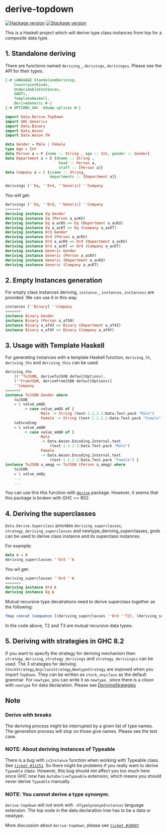 # derive-topdown
[![Hackage version](https://img.shields.io/hackage/v/derive-topdown.svg?label=Hackage)](https://hackage.haskell.org/package/derive-topdown) [![Stackage version](https://www.stackage.org/package/derive-topdown/badge/lts?label=Stackage)](https://www.stackage.org/package/derive-topdown)

This is a Haskell project which will derive type class instances from top for a composite data type.

## 1. Standalone deriving
There are functions named `deriving_`, `derivings`, `derivingss`. Please see the API for their types.

``` haskell
{-# LANGUAGE StandaloneDeriving,
    ConstraintKinds,
    UndecidableInstances,
    GADTs,
    TemplateHaskell,
    DeriveGeneric #-}
{-# OPTIONS_GHC -ddump-splices #-}

import Data.Derive.TopDown
import GHC.Generics
import Data.Binary
import Data.Aeson
import Data.Aeson.TH

data Gender = Male | Female
type Age = Int
data Person a = P {name :: String , age :: Int, gender :: Gender}
data Department a = D {dname :: String , 
                        head :: Person a, 
                        staff :: [Person a]}
data Company a = C {cname :: String, 
                    departments :: [Department a]}

derivings [''Eq, ''Ord, ''Generic] ''Company
```
You will get:
```haskell
derivings [''Eq, ''Ord, ''Generic] ''Company
======>
deriving instance Eq Gender
deriving instance Eq (Person a_acKV)
deriving instance Eq a_acKU => Eq (Department a_acKU)
deriving instance Eq a_acKT => Eq (Company a_acKT)
deriving instance Ord Gender
deriving instance Ord (Person a_acKV)
deriving instance Ord a_acKU => Ord (Department a_acKU)
deriving instance Ord a_acKT => Ord (Company a_acKT)
deriving instance Generic Gender
deriving instance Generic (Person a_acKV)
deriving instance Generic (Department a_acKU)
deriving instance Generic (Company a_acKT)
```
## 2. Empty Instances generation

For empty class instances deriving, `instance_`, `instances`, `instancess` are provided. We can use it in this way.

```haskell
instances [''Binary] ''Company
======>
instance Binary Gender
instance Binary (Person a_af50)
instance Binary a_af4Z => Binary (Department a_af4Z)
instance Binary a_af4Y => Binary (Company a_af4Y)
```
## 3. Usage with Template Haskell
For generating instances with a template Haskell function, `deriving_th`, `deriving_ths` and `deriving_thss` can be used:
```haskell
deriving_ths
    [(''ToJSON, deriveToJSON defaultOptions),
    (''FromJSON, deriveFromJSON defaultOptions)]
    ''Company
======>
instance ToJSON Gender where
    toJSON
    = \ value_amQG
        -> case value_amQG of {
                Male -> String (text-1.2.2.2:Data.Text.pack "Male")
                Female -> String (text-1.2.2.2:Data.Text.pack "Female") }
    toEncoding
    = \ value_amQH
        -> case value_amQH of {
                Male
                -> Data.Aeson.Encoding.Internal.text
                    (text-1.2.2.2:Data.Text.pack "Male")
                Female
                -> Data.Aeson.Encoding.Internal.text
                    (text-1.2.2.2:Data.Text.pack "Female") }
instance ToJSON a_amqg => ToJSON (Person a_amqg) where
    toJSON
    = \ value_amQy
    ...
    ...
```
You can use this this function with [`derive`](http://hackage.haskell.org/package/derive) package. However, it seems that this package is broken with GHC >= 802.

## 4. Deriving the superclasses
`Data.Derive.Superclass` provides `deriving_superclasses`, `strategy_deriving_superclasses` and newtype_deriving_superclasses, gnds can be used to derive class instance and its superclass instances. 

For example:
```haskell
data A = A
deriving_superclasses ''Ord ''A
```
You wil get:
```haskell
deriving_superclasses ''Ord ''A
======>
deriving instance Ord A
deriving instance Eq A
```

Mutual recursive type decalrations need to derive superclass together as the following:
```haskell
fmap concat (sequence [(deriving_superclasses ''Ord ''T2), (deriving_superclasses ''Ord ''T3)])
```
In the code above, T2 and T3 are mutual recursive data types.

## 5. Deriving with strategies in GHC 8.2
If you want to specify the strategy for deriving mechanism then `strategy_deriving`, `strategy_derivings` and `strategy_derivingss` can be used.
The 3 strategies for deriving `StockStrategy`,`AnyclassStrategy`,`NewtypeStrategy` are exposed when you import `TopDown`. They can be written as `stock`, `anyclass` as the default grammar. For `newtype`, you can write it as `newtype_` since there is a clison with `newtype` for data declaration. Please see [DerivingStrategies](https://ghc.haskell.org/trac/ghc/wiki/Commentary/Compiler/DerivingStrategies)

## Note
### Derive with breaks
The deriving process might be interrupted by a given list of type names. The generation process will stop on those give names. Please see the test case.

### **NOTE**:  About deriving instances of Typeable
There is a bug with `isInstance` function when working with Typeable class. See [`ticket #11251`](https://ghc.haskell.org/trac/ghc/ticket/11251). So there might be problems if you really want to derive `Typeable` class. However, this bug should not affect you too much here since GHC now has `AutoDeriveTypeable` extension, which means you should never derive `Typeable` manually.

### **NOTE**: You cannot derive a type synonym.
`derive-topdown` will not work with `-XTypeSynonymInstances` language extension. The top node in the data declaration tree has to be a data or newtype.

More discussion about `derive-topdown`, please see [`ticket #10607`](https://ghc.haskell.org/trac/ghc/ticket/10607)
